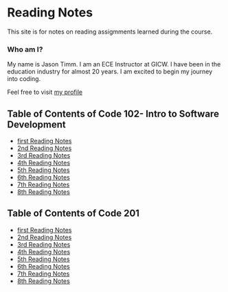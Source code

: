 # Reading Notes
This site is for notes on reading assigmments learned during the course.



### Who am I?

My name is Jason Timm.  I am an ECE Instructor at GICW.  I have been in the education industry for almost 20 years.  I am excited to begin my journey into coding. 

Feel free to visit [my profile](https://github.com/jtimm-gicw)

## Table of Contents of Code 102- Intro to Software Development
- [first Reading Notes](102/class1.md)
- [2nd Reading Notes](102/class2.md)
- [3rd Reading Notes](102/class3.md)
- [4th Reading Notes](102/class4.md)
- [5th Reading Notes](102/class5.md)
- [6th Reading Notes](102/class6.md)
- [7th Reading Notes](102/class7.md)
- [8th Reading Notes](102/class8.md)

## Table of Contents of Code 201
- [first Reading Notes](201/class1.md)
- [2nd Reading Notes](201/class2.md)
- [3rd Reading Notes](201/class3.md)
- [4th Reading Notes](201/class4.md)
- [5th Reading Notes](201/class5.md)
- [6th Reading Notes](201/class6.md)
- [7th Reading Notes](201/class7.md)
- [8th Reading Notes](201/class8.md)